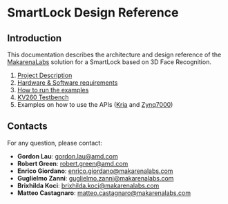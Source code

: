 # SmartLock Design Reference 

## Introduction
This documentation describes the architecture and design reference of the [MakarenaLabs](https://www.makarenalabs.com/) solution for a SmartLock based on 3D Face Recognition.

1. [Project Description](project-description.md)
2. [Hardware & Software requirements](hw-sw-requirements.md)
3. [How to run the examples](examples/how-to-run.md)
4. [KV260 Testbench](testbench/kv260.md)
5. Examples on how to use the APIs ([Kria](examples/running-on-kria-kv260.md) and [Zynq7000](examples/running-on-arty-z7.md))

## Contacts
For any question, please contact:

- **Gordon Lau**: [gordon.lau@amd.com](mailto:gordon.lau@amd.com)
- **Robert Green**: [robert.green@amd.com](mailto:robert.green@amd.com)
- **Enrico Giordano**: [enrico.giordano@makarenalabs.com](mailto:enrico.giordano@makarenalabs.com)
- **Guglielmo Zanni**: [guglielmo.zanni@makarenalabs.com](mailto:guglielmo.zanni@makarenalabs.com)
- **Brixhilda Koci**: [brixhilda.koci@makarenalabs.com](mailto:brixhilda.koci@makarenalabs.com)
- **Matteo Castagnaro**: [matteo.castagnaro@makarenalabs.com](mailto:matteo.castagnaro@makarenalabs.com)

